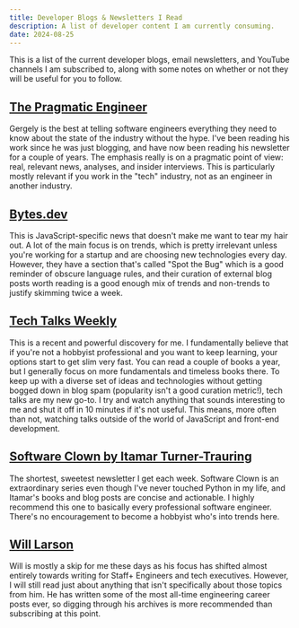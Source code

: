 ```yaml
---
title: Developer Blogs & Newsletters I Read
description: A list of developer content I am currently consuming.
date: 2024-08-25
---
```


This is a list of the current developer blogs, email newsletters, and YouTube channels I am subscribed to, along with some notes on whether or not they will be useful for you to follow.

## [The Pragmatic Engineer](https://www.pragmaticengineer.com/)

Gergely is the best at telling software engineers everything they need to know about the state of the industry without the hype. I've been reading his work since he was just blogging, and have now been reading his newsletter for a couple of years. The emphasis really is on a pragmatic point of view: real, relevant news, analyses, and insider interviews. This is particularly mostly relevant if you work in the "tech" industry, not as an engineer in another industry.

## [Bytes.dev](https://bytes.dev/)

This is JavaScript-specific news that doesn't make me want to tear my hair out. A lot of the main focus is on trends, which is pretty irrelevant unless you're working for a startup and are choosing new technologies every day. However, they have a section that's called "Spot the Bug" which is a good reminder of obscure language rules, and their curation of external blog posts worth reading is a good enough mix of trends and non-trends to justify skimming twice a week.

## [Tech Talks Weekly](https://techtalksweekly.substack.com/)

This is a recent and powerful discovery for me. I fundamentally believe that if you're not a hobbyist professional and you want to keep learning, your options start to get slim very fast. You can read a couple of books a year, but I generally focus on more fundamentals and timeless books there. To keep up with a diverse set of ideas and technologies without getting bogged down in blog spam (popularity isn't a good curation metric!), tech talks are my new go-to. I try and watch anything that sounds interesting to me and shut it off in 10 minutes if it's not useful. This means, more often than not, watching talks outside of the world of JavaScript and front-end development.

## [Software Clown by Itamar Turner-Trauring](https://codewithoutrules.com/)

The shortest, sweetest newsletter I get each week. Software Clown is an extraordinary series even though I've never touched Python in my life, and Itamar's books and blog posts are concise and actionable. I highly recommend this one to basically every professional software engineer. There's no encouragement to become a hobbyist who's into trends here.

## [Will Larson](https://lethain.com/)

Will is mostly a skip for me these days as his focus has shifted almost entirely towards writing for Staff+ Engineers and tech executives. However, I will still read just about anything that isn't specifically about those topics from him. He has written some of the most all-time engineering career posts ever, so digging through his archives is more recommended than subscribing at this point.
